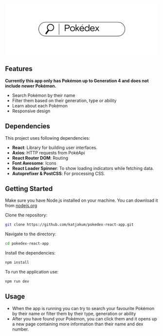 ![image](img/banner.png)

## Features
**Currently this app only has Pokémon up to Generation 4 and does not include newer Pokémon.**
- Search Pokémon by their name 
- Filter them based on their generation, type or ability
- Learn about each Pokémon
- Responsive design

## Dependencies
This project uses following dependencies:
- **React**: Library for building user interfaces.
- **Axios**: HTTP requests from PokéApi
- **React Router DOM**: Routing
- **Font Awesome**: Icons
- **React Loader Spinner**: To show loading indicators while fetching data.
- **Autoprefixer & PostCSS**: For processing CSS.

## Getting Started
Make sure you have Node.js installed on your machine. You can download it from [nodejs.org](https://nodejs.org/en)

Clone the repository:
```bash
git clone https://github.com/katjakum/pokedex-react-app.git
```
Navigate to the directory:
```bash
cd pokedex-react-app
```
Install the dependencies:
```bash
npm install
```
To run the application use:
```bash
npm run dev
```

## Usage
- When the app is running you can try to search your favourite Pokémon by their name or filter them by their type, generation or ability
- After you have found your Pokémon, you can click them and it opens up a new page containing more information than their name and dex number.